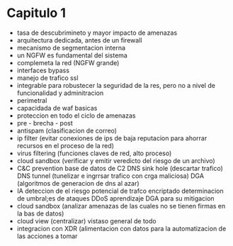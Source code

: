 # Capitulo 1 
* tasa de descubrimineto y mayor impacto de amenazas
* arquitectura dedicada, antes de un firewall
* mecanismo de segmentacion interna
* un NGFW es fundamental del sistema
* complemeta la red (NGFW grande)
* interfaces bypass
* manejo de trafico ssl
* integrable para robustecer la seguridad de la res, pero no a nivel de funcionalidad y adminitracion
* perimetral
* capacidada de waf basicas
* proteccion en todo el ciclo de amenazas
* pre - brecha - post
* antispam (clasificacion de correo)
* ip filter (evitar conexiones de ips de baja reputacion para ahorrar recursos en el proceso de la red)
* virus filtering (funciones claves de red, alto proceso) 
* cloud sandbox (verificar y emitir veredicto del riesgo de un archivo)
* C&C prevention 
	base de datos de C2
	DNS sink hole (descartar trafico)
	DNS tunnel (tunelizar e ingrrsar trafico con crga maliciosa)
	DGA (algoritmos de generacion de dns al azar)
* IA 
	deteccion de el riesgo potencial de trafco encriptado
	determinacion de umbral;es de ataques DDoS
	aprendizaje DGA para su mitigacion
* cloud sandbox (analizar amenazas de las cuales no se tienen firmas en la bas de datos) 
* cloud view (centralizar) vistaso general de todo
* integracion con XDR (alimentacion con datos para la automatizacion de las acciones a tomar
